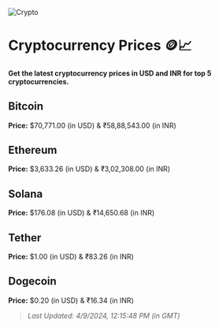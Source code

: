
![Crypto](https://www.techguide.com.au/wp-content/uploads/2020/11/crypto3.jpeg)

# Cryptocurrency Prices 🪙📈

#### Get the latest cryptocurrency prices in USD and INR for top 5 cryptocurrencies.

## Bitcoin

**Price:** $70,771.00 (in USD) & ₹58,88,543.00 (in INR)

## Ethereum

**Price:** $3,633.26 (in USD) & ₹3,02,308.00 (in INR)

## Solana

**Price:** $176.08 (in USD) & ₹14,650.68 (in INR)

## Tether

**Price:** $1.00 (in USD) & ₹83.26 (in INR)

## Dogecoin

**Price:** $0.20 (in USD) & ₹16.34 (in INR)

> _Last Updated: 4/9/2024, 12:15:48 PM (in GMT)_
